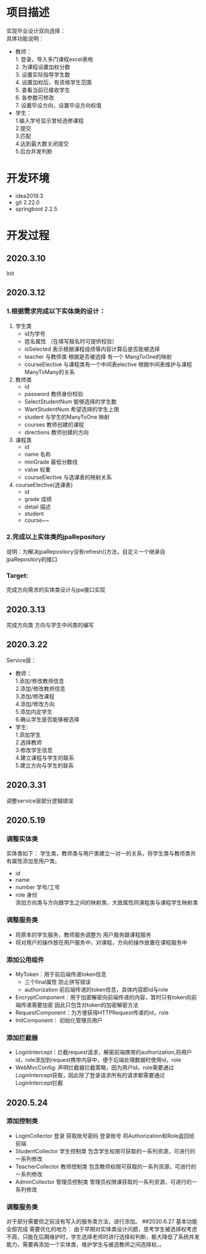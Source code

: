 # 项目描述
实现毕业设计双向选择：  
具体功能说明：     
+ 教师：   
        1. 登录，导入多门课程excel表格     
        2. 为课程设置加权分数    
        3. 设置实际指导学生数    
        4. 设置加权后，有资格学生范围    
        5. 查看当前已接收学生    
        6. 各参数可修改   
        7. 设置毕设方向，设置毕设方向权值
+ 学生：   
        1.输入学号显示曾经选修课程  
        2.提交    
        3.匹配    
        4.达到最大数关闭提交  
        5.后台并发判断    
         
# 开发环境
+ idea2019.3
+ git 2.22.0
+ springboot 2.2.5
# 开发过程
## 2020.3.10   
Init    
## 2020.3.12   
### 1.根据需求完成以下实体类的设计： 
1. 学生类
    + id为学号 
    + 姓名属性 （在填写报名时可提供校验）
    + isSelected 表示根据课程成绩等内容计算后是否能被选择
    + teacher 与教师类 根据是否被选择 有一个 MangToOne的映射
    + courseElective 与课程类有一个中间表elective 根据中间表维护与课程ManyToMany的关系
2. 教师类
    + id 
    + password 教师身份校验
    + SelectStudentNum 能够选择的学生数
    + WantStudentNum 希望选择的学生上限
    + student 与学生的ManyToOne 映射  
    + courses 教师创建的课程   
    + directions 教师创建的方向
3. 课程类
    + id
    + name 名称
    + minGrade 最低分数线
    + value 权重
    + courseElective 与选课表的映射关系
4. courseElective(选课表)
    + id
    + grade 成绩
    + detail 描述
    + student
    + course~~
### 2.完成以上实体类的jpaRepository
说明：为解决jpaRepository没有refresh()方法，自定义一个继承自jpaRepository的接口
### Target:
完成方向需求的实体类设计与jpa接口实现
## 2020.3.13
完成方向类 方向与学生中间类的编写  
## 2020.3.22    
Service层：       

+ 教师：   
    1.添加/修改教师信息    
    2.添加/修改教师信息     
    3.添加/修改课程   
    4.添加/修改方向   
    5.添加内定学生    
    6.确认学生是否能够被选择
+ 学生:   
    1.添加学生  
    2.选择教师   
    3.修改学生信息      
    4.建立课程与学生的联系   
    5.建立方向与学生的联系

## 2020.3.31
调整service层部分逻辑错误    
## 2020.5.19
### 调整实体类
实体类如下：
学生类，教师类与用户类建立一对一的关系，将学生类与教师类共有属性添加至用户类。 
+ id        
+ name  
+ number 学号/工号  
+ role 身份   
添加方向类与方向跟学生之间的映射类，大致属性同课程类与课程学生映射类
### 调整服务类
+ 将原本的学生服务，教师服务调整为 用户服务跟课程服务    
+ 将对用户的操作放在用户服务中，对课程，方向的操作放置在课程服务中  
### 添加公用组件
+ MyToken：用于前后端传递token信息   
    + 三个final属性 防止拼写错误  
    + authorization 前后端传递的token信息，具体内容即id与role  
+ EncryptComponent：用于加密解密向前端传递的内容，暂时只有token向前端传递需要加密 因此只包含对token的加密解密方法
+ RequestComponent：为方便获得HTTPRequest传递的id，role  
+ InitComponent： 初始化管理员用户
### 添加拦截器
+ LoginIntercept：拦截request请求，解密前端携带的authorization,将用户id，role添加到request携带内容中，便于后端处理数据时使用id，role
+ WebMvcConfig: 声明拦截器拦截策略，因为用户id，role需要通过LoginIntercept获取，因此除了登录请求所有的请求都需要通过LoginIntercept拦截

## 2020.5.24
### 添加控制类
+ LoginCollector 登录 获取账号密码 登录账号 将Authorization和Role返回给前端
+ StudentCollector 学生控制类 包含学生权限可获取的一系列资源，可进行的一系列修改
+ TeacherCollector 教师控制类 包含教师权限可获取的一系列资源，可进行的一系列修改
+ AdminCollector 管理员控制类     管理员权限课获取的一系列资源，可进行的一系列修改
### 调整服务类
对于部分需要但之前没有写入的服务类方法，进行添加。
##2020.6.27
基本功能全部完成
需要优化的地方：
由于早期对实体类设计问题，思考学生被选择权考虑不周，只能在后期维护时，学生选择老师时进行选择权判断，极大降低了系统并发能力，需要再添加一个实体类，维护学生与被选教师之间选择权，。